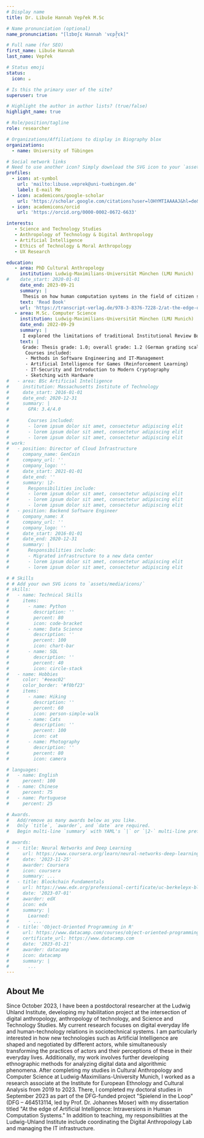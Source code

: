```yaml
---
# Display name
title: Dr. Libuše Hannah Vepřek M.Sc

# Name pronunciation (optional)
name_pronunciation: "[lɪbʊʃɛ Hannah ˈvɛpr̝̊ɛk]"

# Full name (for SEO)
first_name: Libuše Hannah
last_name: Vepřek

# Status emoji
status:
  icon: ☕️

# Is this the primary user of the site?
superuser: true

# Highlight the author in author lists? (true/false)
highlight_name: true

# Role/position/tagline
role: researcher

# Organizations/Affiliations to display in Biography blox
organizations:
  - name: University of Tübingen

# Social network links
# Need to use another icon? Simply download the SVG icon to your `assets/media/icons/` folder.
profiles:
  - icon: at-symbol
    url: 'mailto:libuse.veprek@uni-tuebingen.de'
    label: E-mail Me
  - icon: academicons/google-scholar
    url: 'https://scholar.google.com/citations?user=lOHYMTIAAAAJ&hl=de&oi=ao'
  - icon: academicons/orcid
    url: 'https://orcid.org/0000-0002-0672-6633'

interests:
   - Science and Technology Studies
   - Anthropology of Technology & Digital Anthropology
   - Artificial Intelligence
   - Ethics of Technology & Moral Anthropology
   - UX Research

education:
   - area: PhD Cultural Anthropology
     institution: Ludwig-Maximilians-Universität München (LMU Munich)
#    date_start: 2020-01-01
     date_end: 2023-09-21
     summary: |
      Thesis on how human computation systems in the field of citizen science are formed in the interplay of various actors—such as developers, designers, researchers, and users—, in particular, how their human-technology relations unfold and continuously evolve alongside technological developments. Based on collaborative and ethnographic research I developed the analytical and reflective concept of intraversions for studying human-AI systems and to steer their development in directions that are beneficial to society. Grade: Summa Cum Laude. Published as "At the Edge of AI. Human Computation Systems and Their Intraverting Relations" (published with transcript in cooperation with Columbia University Press).
     text: 'Read Book'
     url: 'https://transcript-verlag.de/978-3-8376-7228-2/at-the-edge-of-ai/'
   - area: M.Sc. Computer Science
     institution: Ludwig-Maximilians-Universität München (LMU Munich)
     date_end: 2022-09-29
     summary: |
      I explored the limitations of traditional Institutional Review Boards (IRBs) in adapting to new ethical challenges posed by fields like AI and human computation-based citizen science, and developed and validated the CAER system, a Collaborative and Adaptive Ethical Review system designed to be dynamically adapted to varying ethical considerations across research fields. The findings suggest that CAER offers a more user-centric, efficient, accessible, and adaptable approach to ethical review, necessary to ensure that AI research is conducted in an ethical manner.
     text: |
      Grade: Thesis grade: 1.0; overall grade: 1.2 (German grading scale)
       Courses included:
       - Methods in Software Engineering and IT-Management
       - Artificial Intelligence for Games (Reinforcement Learning)
       - IT-Security and Introduction to Modern Cryptography
       - Sketching with Hardware
#   - area: BSc Artificial Intelligence
#     institution: Massachusetts Institute of Technology
#     date_start: 2016-01-01
#     date_end: 2020-12-31
#     summary: |
#       GPA: 3.4/4.0
      
#       Courses included:
#       - lorem ipsum dolor sit amet, consectetur adipiscing elit
#       - lorem ipsum dolor sit amet, consectetur adipiscing elit
#       - lorem ipsum dolor sit amet, consectetur adipiscing elit
# work:
#   - position: Director of Cloud Infrastructure
#     company_name: GenCoin
#     company_url: ''
#     company_logo: ''
#     date_start: 2021-01-01
#     date_end: ''
#     summary: |2-
#       Responsibilities include:
#       - lorem ipsum dolor sit amet, consectetur adipiscing elit
#       - lorem ipsum dolor sit amet, consectetur adipiscing elit
#       - lorem ipsum dolor sit amet, consectetur adipiscing elit
#   - position: Backend Software Engineer
#     company_name: X
#     company_url: ''
#     company_logo: ''
#     date_start: 2016-01-01
#     date_end: 2020-12-31
#     summary: |
#       Responsibilities include:
#       - Migrated infrastructure to a new data center
#       - lorem ipsum dolor sit amet, consectetur adipiscing elit
#       - lorem ipsum dolor sit amet, consectetur adipiscing elit

# # Skills
# # Add your own SVG icons to `assets/media/icons/`
# skills:
#   - name: Technical Skills
#     items:
#       - name: Python
#         description: ''
#         percent: 80
#         icon: code-bracket
#       - name: Data Science
#         description: ''
#         percent: 100
#         icon: chart-bar
#       - name: SQL
#         description: ''
#         percent: 40
#         icon: circle-stack
#   - name: Hobbies
#     color: '#eeac02'
#     color_border: '#f0bf23'
#     items:
#       - name: Hiking
#         description: ''
#         percent: 60
#         icon: person-simple-walk
#       - name: Cats
#         description: ''
#         percent: 100
#         icon: cat
#       - name: Photography
#         description: ''
#         percent: 80
#         icon: camera

# languages:
#   - name: English
#     percent: 100
#   - name: Chinese
#     percent: 75
#   - name: Portuguese
#     percent: 25

# Awards.
#   Add/remove as many awards below as you like.
#   Only `title`, `awarder`, and `date` are required.
#   Begin multi-line `summary` with YAML's `|` or `|2-` multi-line prefix and indent 2 spaces below.

# awards:
#   - title: Neural Networks and Deep Learning
#     url: https://www.coursera.org/learn/neural-networks-deep-learning
#     date: '2023-11-25'
#     awarder: Coursera
#     icon: coursera
#     summary: ...
#   - title: Blockchain Fundamentals
#     url: https://www.edx.org/professional-certificate/uc-berkeleyx-blockchain-fundamentals
#     date: '2023-07-01'
#     awarder: edX
#     icon: edx
#     summary: |
#       Learned:
#       - ...
#   - title: 'Object-Oriented Programming in R'
#     url: https://www.datacamp.com/courses/object-oriented-programming-with-s3-and-r6-in-r
#     certificate_url: https://www.datacamp.com
#     date: '2023-01-21'
#     awarder: datacamp
#     icon: datacamp
#     summary: |
#       ...
---
```


## About Me

Since October 2023, I have been a postdoctoral researcher at the Ludwig Uhland Institute, developing my habilitation project at the intersection of digital anthropology, anthropology of technology, and Science and Technology Studies. My current research focuses on digital everyday life and human-technology relations in sociotechnical systems. I am particularly interested in how new technologies such as Artificial Intelligence are shaped and negotiated by different actors, while simultaneously transforming the practices of actors and their perceptions of these in their everyday lives. Additionally, my work involves further developing ethnographic methods for analyzing digital data and algorithmic phenomena.
After completing my studies in Cultural Anthropology and Computer Science at Ludwig-Maximilians-University Munich, I worked as a research associate at the Institute for European Ethnology and Cultural Analysis from 2019 to 2023. There, I completed my doctoral studies in September 2023 as part of the DFG-funded project "Spielend in the Loop" (DFG – 464513114, led by Prof. Dr. Johannes Moser) with my dissertation titled "At the edge of Artificial Intelligence: Intraversions in Human Computation Systems."
In addition to teaching, my responsibilities at the Ludwig-Uhland Institute include coordinating the Digital Anthropology Lab and managing the IT infrastructure.